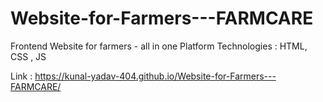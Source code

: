 # Website-for-Farmers---FARMCARE
Frontend Website for farmers - all in one Platform
Technologies : HTML, CSS , JS

Link : https://kunal-yadav-404.github.io/Website-for-Farmers---FARMCARE/
